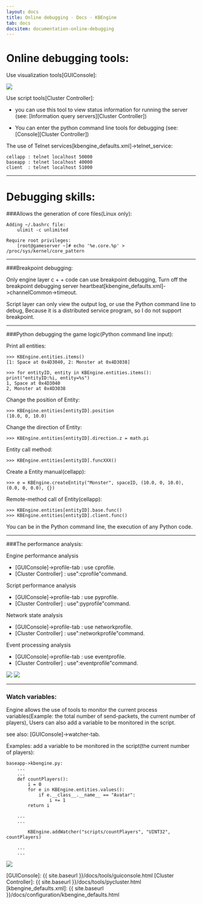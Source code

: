 ```yaml
---
layout: docs
title: Online debugging · Docs · KBEngine
tab: docs
docsitem: documentation-online-debugging
---
```




Online debugging tools:
====================


Use visualization tools[GUIConsole]:

<img class="screenshots-img" src="{{ site.baseurl }}/assets/img/screenshots/guiconsole_debug.jpg">



Use script tools[Cluster Controller]:

* you can use this tool to view status information for running the server (see: [Information query servers][Cluster Controller])

* You can enter the python command line tools for debugging (see: [Console][Cluster Controller])



The use of Telnet services[kbengine_defaults.xml]->telnet_service:

	cellapp	: telnet localhost 50000
	baseapp	: telnet localhost 40000
	client	: telnet localhost 51000



------------------------------------------------------------------------------------------------------------



Debugging skills:
====================


###Allows the generation of core files(Linux only):

	Adding ~/.bashrc file:
		ulimit -c unlimited
	
	Require root privileges:
		[root@gameserver ~]# echo '%e.core.%p' > /proc/sys/kernel/core_pattern



------------------------------------------------------------------------------------------------------------



###Breakpoint debugging:

Only engine layer c + + code can use breakpoint debugging, Turn off the breakpoint debugging server heartbeat[kbengine_defaults.xml]->channelCommon->timeout.

Script layer can only view the output log, or use the Python command line to debug, Because it is a distributed service program, so I do not support breakpoint.

------------------------------------------------------------------------------------------------------------

###Python debugging the game logic(Python command line input):

Print all entities:

	>>> KBEngine.entities.items()
	[1: Space at 0x4D3040, 2: Monster at 0x4D3038]

	>>> for entityID, entity in KBEngine.entities.items(): print("entityID:%i, entity=%s")
	1, Space at 0x4D3040
	2, Monster at 0x4D3038


Change the position of Entity:

	>>> KBEngine.entities[entityID].position
	(10.0, 0, 10.0)


Change the direction of Entity:

	>>> KBEngine.entities[entityID].direction.z = math.pi


Entity call method:

	>>> KBEngine.entities[entityID].funcXXX()


Create a Entity manual(cellapp):

	>>> e = KBEngine.createEntity("Monster", spaceID, (10.0, 0, 10.0), (0.0, 0, 0.0), {})


Remote-method call of Entity(cellapp):

	>>> KBEngine.entities[entityID].base.func()
	>>> KBEngine.entities[entityID].client.func()


You can be in the Python command line, the execution of any Python code.



------------------------------------------------------------------------------------------------------------


###The performance analysis:

Engine performance analysis

* [GUIConsole]->profile-tab	: use cprofile.
* [Cluster Controller]		: use":cprofile"command.

Script performance analysis

* [GUIConsole]->profile-tab	: use pyprofile.
* [Cluster Controller]		: use":pyprofile"command.

Network state analysis

* [GUIConsole]->profile-tab	: use networkprofile.
* [Cluster Controller]		: use":networkprofile"command.

Event processing analysis

* [GUIConsole]->profile-tab	: use eventprofile.
* [Cluster Controller]		: use":eventprofile"command.


<img class="screenshots-img" src="{{ site.baseurl }}/assets/img/screenshots/guiconsole_pyprofile.jpg">
<img class="screenshots-img" src="{{ site.baseurl }}/assets/img/screenshots/guiconsole_cprofile.jpg">



------------------------------------------------------------------------------------------------------------


### Watch variables:

Engine allows the use of tools to monitor the current process variables(Example: the total number of send-packets, the current number of players),
Users can also add a variable to be monitored in the script.

see also: [GUIConsole]->watcher-tab.

Examples: add a variable to be monitored in the script(the current number of players):
	
	baseapp->kbengine.py:
		...
		...
		def countPlayers():
			i = 0
			for e in KBEngine.entities.values():
				if e.__class__.__name__ == "Avatar":
					i += 1
			return i

		...
		...

			KBEngine.addWatcher("scripts/countPlayers", "UINT32", countPlayers)

		...
		...



<img class="screenshots-img" src="{{ site.baseurl }}/assets/img/screenshots/guiconsole_watcher.jpg">




[GUIConsole]: {{ site.baseurl }}/docs/tools/guiconsole.html
[Cluster Controller]: {{ site.baseurl }}/docs/tools/pycluster.html
[kbengine_defaults.xml]: {{ site.baseurl }}/docs/configuration/kbengine_defaults.html